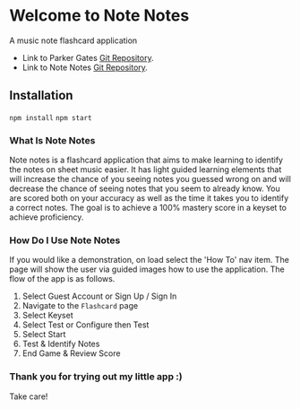 # Welcome to Note Notes

A music note flashcard application

- Link to Parker Gates [Git Repository](https://github.com/ParkerGates/).
- Link to Note Notes [Git Repository](https://github.com/ParkerGates/REACT-Note-Notes).

## Installation

`npm install`
`npm start`

### What Is Note Notes
Note notes is a flashcard application that aims to make learning to identify the notes on sheet music easier. It has light guided learning elements that will increase the chance of you seeing notes you guessed wrong on and will decrease the chance of seeing notes that you seem to already know. You are scored both on your accuracy as well as the time it takes you to identify a correct notes. The goal is to achieve a 100% mastery score in a keyset to achieve proficiency.

### How Do I Use Note Notes
If you would like a demonstration, on load select the 'How To' nav item. The page will show the user via guided images how to use the application. The flow of the app is as follows.

1. Select Guest Account or Sign Up / Sign In
2. Navigate to the `Flashcard` page
3. Select Keyset
4. Select Test or Configure then Test
5. Select Start
6. Test & Identify Notes
7. End Game & Review Score


### Thank you for trying out my little app :)
Take care!
